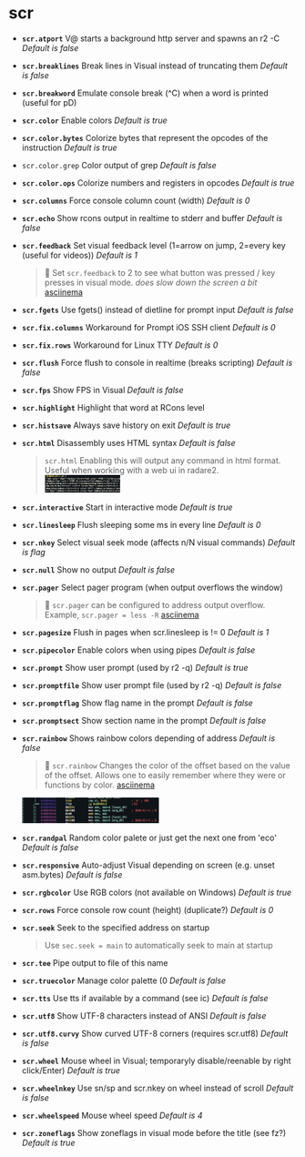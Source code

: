 <!-- TITLE: scr -->

# scr

- **`scr.atport`** V@ starts a background http server and spawns an r2 -C _Default is false_
- **`scr.breaklines`** Break lines in Visual instead of truncating them _Default is false_
- **`scr.breakword`** Emulate console break (^C) when a word is printed (useful for pD)
- **`scr.color`** Enable colors _Default is true_
- **`scr.color.bytes`** Colorize bytes that represent the opcodes of the instruction _Default is true_
- `scr.color.grep` Color output of grep _Default is false_
- **`scr.color.ops`** Colorize numbers and registers in opcodes _Default is true_
- **`scr.columns`** Force console column count (width) _Default is 0_
- **`scr.echo`** Show rcons output in realtime to stderr and buffer _Default is false_
- **`scr.feedback`** Set visual feedback level (1=arrow on jump, 2=every key (useful for videos)) _Default is 1_
	> 🚀 Set `scr.feedback` to 2 to see what button was pressed / key presses in visual mode. _does slow down the screen a bit_ [asciinema](https://asciinema.org/a/Jep3mJKIWTAWwldZ4Nwct3UAc)
- **`scr.fgets`** Use fgets() instead of dietline for prompt input _Default is false_
- **`scr.fix.columns`** Workaround for Prompt iOS SSH client _Default is 0_
- **`scr.fix.rows`** Workaround for Linux TTY _Default is 0_
- **`scr.flush`** Force flush to console in realtime (breaks scripting) _Default is false_
- **`scr.fps`** Show FPS in Visual _Default is false_
- **`scr.highlight`** Highlight that word at RCons level
- **`scr.histsave`** Always save history on exit _Default is true_
- **`scr.html`** Disassembly uses HTML syntax _Default is false_
	> `scr.html` Enabling this will output any command in html format. Useful when working with a web ui in radare2.
		<img src="/uploads/small-e/scr-html.png" width="30%">
- **`scr.interactive`** Start in interactive mode _Default is true_
- **`scr.linesleep`** Flush sleeping some ms in every line _Default is 0_
- **`scr.nkey`** Select visual seek mode (affects n/N visual commands) _Default is flag_
- **`scr.null`** Show no output _Default is false_
- **`scr.pager`** Select pager program (when output overflows the window)
	> 🚀 `scr.pager` can be configured to address output overflow. Example, `scr.pager = less -R` [asciinema](https://asciinema.org/a/A1JPpRTjLOhKbJeVAHtrGxy3J)
- **`scr.pagesize`** Flush in pages when scr.linesleep is != 0 _Default is 1_
- **`scr.pipecolor`** Enable colors when using pipes _Default is false_
- **`scr.prompt`** Show user prompt (used by r2 -q) _Default is true_
- **`scr.promptfile`** Show user prompt file (used by r2 -q) _Default is false_
- **`scr.promptflag`** Show flag name in the prompt _Default is false_
- **`scr.promptsect`** Show section name in the prompt _Default is false_
- **`scr.rainbow`** Shows rainbow colors depending of address _Default is false_
  > 🚀 `scr.rainbow` Changes the color of the offset based on the value of the offset. Allows one to easily remember where they were or functions by color. [asciinema](https://asciinema.org/a/isswUcNtyFP4pFujVlZXMpz9Z)
    <img src="/uploads/small-e/rainbow.png" width="50%">

- **`scr.randpal`** Random color palete or just get the next one from 'eco' _Default is false_
- **`scr.responsive`** Auto-adjust Visual depending on screen (e.g. unset asm.bytes) _Default is false_
- **`scr.rgbcolor`** Use RGB colors (not available on Windows) _Default is true_
- **`scr.rows`** Force console row count (height) (duplicate?) _Default is 0_
- **`scr.seek`** Seek to the specified address on startup
	> Use `sec.seek = main` to automatically seek to main at startup
- **`scr.tee`** Pipe output to file of this name
- **`scr.truecolor`** Manage color palette (0 _Default is false_
- **`scr.tts`** Use tts if available by a command (see ic) _Default is false_
- **`scr.utf8`** Show UTF-8 characters instead of ANSI _Default is false_
- **`scr.utf8.curvy`** Show curved UTF-8 corners (requires scr.utf8) _Default is false_
- **`scr.wheel`** Mouse wheel in Visual; temporaryly disable/reenable by right click/Enter) _Default is true_
- **`scr.wheelnkey`** Use sn/sp and scr.nkey on wheel instead of scroll _Default is false_
- **`scr.wheelspeed`** Mouse wheel speed _Default is 4_
- **`scr.zoneflags`** Show zoneflags in visual mode before the title (see fz?) _Default is true_

<p hidden>scr.atport scr.breaklines scr.breakword scr.color scr.color.bytes scr.color.ops scr.columns scr.echo scr.feedback scr.fgets scr.fix.columns scr.fix.rows scr.flush scr.fps scr.highlight scr.histsave scr.html scr.interactive scr.linesleep scr.nkey scr.null scr.pager scr.pagesize scr.pipecolor scr.prompt scr.promptfile scr.promptflag scr.promptsect scr.rainbow scr.randpal scr.responsive scr.rgbcolor scr.rows scr.seek scr.tee scr.truecolor scr.tts scr.utf8 scr.utf8.curvy scr.wheel scr.wheelnkey scr.wheelspeed scr.zoneflags</p>